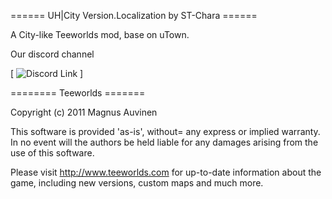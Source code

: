 ====== UH|City Version.Localization by ST-Chara ======

A City-like Teeworlds mod, base on uTown.


Our discord channel

[    ![Discord Link](https://discord.gg/PhgUmS2qey)    ]

======== Teeworlds =======

Copyright (c) 2011 Magnus Auvinen


This software is provided 'as-is', without= any express or implied
warranty. In no event will the authors be held liable for any damages
arising from the use of this software.


Please visit http://www.teeworlds.com for up-to-date information about 
the game, including new versions, custom maps and much more.
